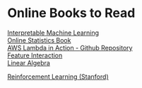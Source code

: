 # Online Books to Read

<a href="https://christophm.github.io/interpretable-ml-book/index.html#summary"> Interpretable Machine Learning  </a> <br>
<a href="https://onlinestatbook.com/2/index.html"> Online Statistics Book </a> <br>
<a href="https://livebook.manning.com/book/aws-lambda-in-action/chapter-1/20"> AWS Lambda in Action - <a href="https://github.com/danilop/AWS_Lambda_in_Action"> Github Repository </a> </a> <br>
<a href="https://christophm.github.io/interpretable-ml-book/interaction.html"> Feature Interaction </a> <br>
<a href="https://shainarace.github.io/LinearAlgebra/index.html"> Linear Algebra </a> <br>

<a href="https://web.stanford.edu/class/psych209/Readings/SuttonBartoIPRLBook2ndEd.pdf"> Reinforcement Learning (Stanford) </a> <br>

